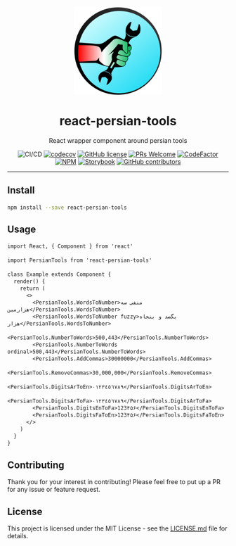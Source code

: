 <div align="center">
	<p align="center">
		<img src="./images/logo.png" width="200" />
	</p>
	<h1 align="center">react-persian-tools</h1>
	<p align="center">React wrapper component around persian tools</p>

![CI/CD](https://github.com/persian-tools/react-persian-tools/workflows/Continuous%20Integration/badge.svg)
[![codecov](https://codecov.io/gh/persian-tools/react-persian-tools/branch/master/graph/badge.svg)](https://codecov.io/gh/persian-tools/react-persian-tools)
[![GitHub license](https://img.shields.io/badge/license-MIT-blue.svg)](https://github.com/persian-tools/react-persian-tools/blob/master/LICENSE)
[![PRs Welcome](https://img.shields.io/badge/PRs-welcome-orange.svg)](https://github.com/persian-tools/react-persian-tools/compare) 
[![CodeFactor](https://www.codefactor.io/repository/github/persian-tools/react-persian-tools/badge/master)](https://www.codefactor.io/repository/github/persian-tools/react-persian-tools/overview/master)
[![NPM](https://img.shields.io/npm/v/react-persian-tools.svg)](https://www.npmjs.com/package/react-persian-tools) 
[![Storybook](https://cdn.jsdelivr.net/gh/storybookjs/brand@master/badge/badge-storybook.svg)](https://persian-tools.github.io/react-persian-tools/)
[![GitHub contributors](https://img.shields.io/github/contributors/persian-tools/react-persian-tools.svg)](https://GitHub.com/persian-tools/react-persian-tools/contributors/)

</div>
<hr />

## Install

```bash
npm install --save react-persian-tools
```

## Usage

```tsx
import React, { Component } from 'react'

import PersianTools from 'react-persian-tools'

class Example extends Component {
  render() {
    return (
      <>
        <PersianTools.WordsToNumber>منفی سه هزارمین</PersianTools.WordsToNumber>
        <PersianTools.WordsToNumber fuzzy>یگصد و بنجاه هزار</PersianTools.WordsToNumber>
        <PersianTools.NumberToWords>500,443</PersianTools.NumberToWords>
        <PersianTools.NumberToWords ordinal>500,443</PersianTools.NumberToWords>
        <PersianTools.AddCommas>30000000</PersianTools.AddCommas>
        <PersianTools.RemoveCommas>30,000,000</PersianTools.RemoveCommas>
        <PersianTools.DigitsArToEn>٠١٢٣٤٥٦٧٨٩</PersianTools.DigitsArToEn>
        <PersianTools.DigitsArToFa>٠١٢٣٤٥٦٧٨٩</PersianTools.DigitsArToFa>
        <PersianTools.DigitsEnToFa>123۴۵۶</PersianTools.DigitsEnToFa>
        <PersianTools.DigitsFaToEn>123۴۵۶</PersianTools.DigitsFaToEn>
      </>
    )
  }
}
```

## Contributing

Thank you for your interest in contributing! Please feel free to put up a PR for any issue or feature request.

## License

This project is licensed under the MIT License - see the [LICENSE.md](https://github.com/persian-tools/react-persian-tools/blob/master/LICENSE) file for details.

